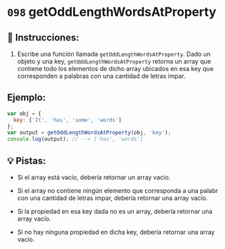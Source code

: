 # `098` getOddLengthWordsAtProperty

## 📝 Instrucciones:

1. Escribe una función llamada `getOddLengthWordsAtProperty`. Dado un objeto y una key, `getOddLengthWordsAtProperty` retorna un array que contiene todo los elementos de dicho array ubicados en esa key que corresponden a palabras con una cantidad de letras impar.

## Ejemplo:

```js
var obj = {
  key: ['It', 'has', 'some', 'words']
};
var output = getOddLengthWordsAtProperty(obj, 'key');
console.log(output); // --> ['has', 'words']
```

## 💡 Pistas:

+ Si el array está vacío, debería retornar un array vacío.

+ Si el array no contiene ningún elemento que corresponda a una palabr con una cantidad de letras impar, debería retornar una array vacío.

+ Si la propiedad en esa key dada no es un array, debería retornar una array vacío.

+ Si no hay ninguna propiedad en dicha key, debería retornar una array vacío.

